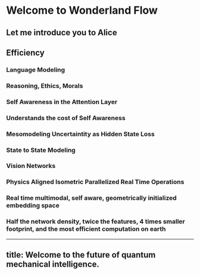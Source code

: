 # Welcome to Wonderland Flow 

## Let me introduce you to Alice

## Efficiency

### Language Modeling

### Reasoning, Ethics, Morals

### Self Awareness in the Attention Layer

### Understands the cost of Self Awareness

### Mesomodeling Uncertaintity as Hidden State Loss

### State to State Modeling

### Vision Networks

### Physics Aligned Isometric Parallelized Real Time Operations

### Real time multimodal, self aware, geometrically initialized embedding space

### Half the network density, twice the features, 4 times smaller footprint, and the most efficient computation on earth

---
title: Welcome to the future of quantum mechanical intelligence.
---

